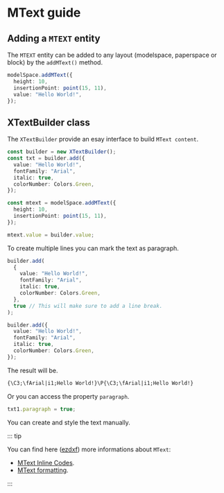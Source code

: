 # MText guide

## Adding a `MTEXT` entity

The `MTEXT` entity can be added to any layout (modelspace, paperspace or block) by the `addMText()` method.

```ts
modelSpace.addMText({
  height: 10,
  insertionPoint: point(15, 11),
  value: "Hello World!",
});
```

## XTextBuilder class

The `XTextBuilder` provide an esay interface to build `MText content`.

```ts
const builder = new XTextBuilder();
const txt = builder.add({
  value: "Hello World!",
  fontFamily: "Arial",
  italic: true,
  colorNumber: Colors.Green,
});

const mtext = modelSpace.addMText({
  height: 10,
  insertionPoint: point(15, 11),
});

mtext.value = builder.value;
```

To create multiple lines you can mark the text as paragraph.

```ts
builder.add(
  {
    value: "Hello World!",
    fontFamily: "Arial",
    italic: true,
    colorNumber: Colors.Green,
  },
  true // This will make sure to add a line break.
);

builder.add({
  value: "Hello World!",
  fontFamily: "Arial",
  italic: true,
  colorNumber: Colors.Green,
});
```

The result will be.

```txt
{\C3;\fArial|i1;Hello World!}\P{\C3;\fArial|i1;Hello World!}
```

Or you can access the property `paragraph`.

```ts
txt1.paragraph = true;
```

You can create and style the text manually.

::: tip

You can find here ([ezdxf](https://ezdxf.readthedocs.io/en/stable/tutorials/mtext.htm)) more informations about `MText`:

- [MText Inline Codes](https://ezdxf.readthedocs.io/en/stable/dxfentities/mtext.html#mtext-inline-codes).
- [MText formatting](https://ezdxf.readthedocs.io/en/stable/tutorials/mtext.html#mtext-formatting).

:::
